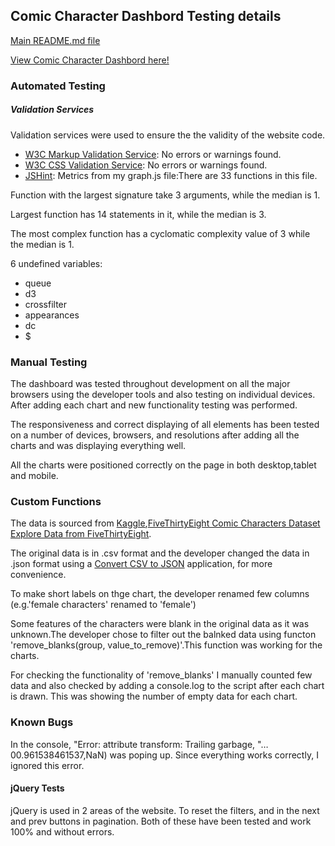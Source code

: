 ## Comic Character Dashbord Testing details

[Main README.md file](https://github.com/stephyraju/comic-character-dashboard/blob/master/README.md)

[View Comic Character Dashbord here!](https://stephyraju.github.io/comic-character-dashboard/)


### Automated Testing

##### Validation Services

 Validation services were used to ensure the the validity of the website code.

- [W3C Markup Validation Service](https://validator.w3.org/): No errors or warnings found.
- [W3C CSS Validation Service](https://jigsaw.w3.org/css-validator/): No errors or warnings found.
- [JSHint](https://jshint.com/): Metrics from my graph.js file:There are 33 functions in this file.

Function with the largest signature take 3 arguments, while the median is 1.

Largest function has 14 statements in it, while the median is 3.

The most complex function has a cyclomatic complexity value of 3 while the median is 1.

6 undefined variables:
  * queue
  * d3
  * crossfilter
  * appearances
  * dc
  * $



### Manual Testing

The dashboard was tested throughout development on all the major browsers using the developer tools and also testing on individual devices. 
After adding each chart and new functionality testing was performed.

The responsiveness and correct displaying of all elements has been tested on a number of devices, browsers, and resolutions after adding all the charts and was displaying everything well.

All the charts were positioned correctly on the page in both desktop,tablet and mobile.
    
### Custom Functions
    
The data is sourced from [Kaggle](https://www.kaggle.com/explore-projects),[FiveThirtyEight Comic Characters Dataset
Explore Data from FiveThirtyEight](https://www.kaggle.com/fivethirtyeight/fivethirtyeight-comic-characters-dataset).
    
The original data is in .csv format and the developer changed the data in .json format using a [Convert CSV to JSON](http://www.convertcsv.com/csv-to-json.htm) application,
for more convenience.

To make short labels on thge chart, the developer renamed few columns (e.g.'female characters' renamed to 'female')
    
Some features of the characters were blank in the original data as it was unknown.The developer chose to filter out the balnked data
using functon 'remove_blanks(group, value_to_remove)'.This function was working for the charts.
    
For checking the functionality of 'remove_blanks' I manually counted few data and also checked by adding a console.log to the script after each chart is drawn.
This was showing the number of empty data for each chart.
 
### Known Bugs    

In the console, "Error: <path> attribute transform: Trailing garbage, "…00.961538461537,NaN) was poping up. Since everything works correctly, I ignored this error.
    
#### jQuery Tests

jQuery is used in 2 areas of the website. To reset the filters, and in the next and prev buttons in pagination. 
Both of these have been tested and work 100% and without errors.
    
    
    

